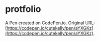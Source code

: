 # protfolio

A Pen created on CodePen.io. Original URL: [https://codepen.io/cutekelly/pen/aYXGKz](https://codepen.io/cutekelly/pen/aYXGKz).

